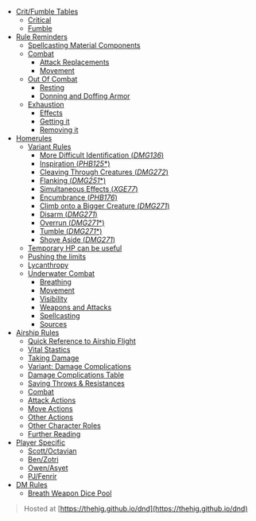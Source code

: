 <head>
<script src="{{ base.url | prepend: site.url }}/web/install-sw.js"></script>
</head>
<body>

- [Crit/Fumble Tables](./CRITFUMBLE.md)
  - [Critical](./CRITFUMBLE.md#critical-hit-table-natural-20-only)
  - [Fumble](./CRITFUMBLE.md#fumble-table-natural-1-only)
- [Rule Reminders](./RULE-REMINDERS.md)
  - [Spellcasting Material Components](./RULE-REMINDERS.md#spellcasting-material-components)
  - [Combat](./RULE-REMINDERS.md#combat)
    - [Attack Replacements](./RULE-REMINDERS.md#attack-replacements)
    - [Movement](./RULE-REMINDERS.md#movement)
  - [Out Of Combat](./RULE-REMINDERS.md#out-of-combat)
    - [Resting](./RULE-REMINDERS.md#resting)
    - [Donning and Doffing Armor](./RULE-REMINDERS.md#donning-and-doffing-armor)
  - [Exhaustion](./RULE-REMINDERS.md#exhaustion)
    - [Effects](./RULE-REMINDERS.md#effects)
    - [Getting it](./RULE-REMINDERS.md#getting-it)
    - [Removing it](./RULE-REMINDERS.md#removing-it)
- [Homerules](./HOMERULES.md)
  - [Variant Rules](./HOMERULES.md#variant-rules)
    - [More Difficult Identification (_DMG136_)](./HOMERULES.md#more-difficult-identification-dmg136)
    - [Inspiration (_PHB125_\*)](./HOMERULES.md#inspiration-phb125)
    - [Cleaving Through Creatures (_DMG272_)](./HOMERULES.md#cleaving-through-creatures-dmg272)
    - [Flanking (_DMG251_\*)](./HOMERULES.md#flanking-dmg251)
    - [Simultaneous Effects (_XGE77_)](./HOMERULES.md#simultaneous-effects-xge77)
    - [Encumbrance (_PHB176_)](./HOMERULES.md#encumbrance-phb176)
    - [Climb onto a Bigger Creature (_DMG271_)](./HOMERULES.md#climb-onto-a-bigger-creature-dmg271)
    - [Disarm (_DMG271_)](./HOMERULES.md#disarm-dmg271)
    - [Overrun (_DMG271_\*)](./HOMERULES.md#overrun-dmg271)
    - [Tumble (_DMG271_\*)](./HOMERULES.md#tumble-dmg271)
    - [Shove Aside (_DMG271_)](./HOMERULES.md#shove-aside-dmg271)
  - [Temporary HP can be useful](./HOMERULES.md#temporary-hp-can-be-useful)
  - [Pushing the limits](./HOMERULES.md#pushing-the-limits)
  - [Lycanthropy](./HOMERULES.md#lycanthropy)
  - [Underwater Combat](./HOMERULES.md#underwater-combat)
    - [Breathing](./HOMERULES.md#breathing)
    - [Movement](./HOMERULES.md#movement)
    - [Visibility](./HOMERULES.md#visibility)
    - [Weapons and Attacks](./HOMERULES.md#weapons-and-attacks)
    - [Spellcasting](./HOMERULES.md#spellcasting)
    - [Sources](./HOMERULES.md#sources)
- [Airship Rules](./AIRSHIP.md)
  - [Quick Reference to Airship Flight](./AIRSHIP.md#quick-reference-to-airship-flight)
  - [Vital Stastics](./AIRSHIP.md#vital-stastics)
  - [Taking Damage](./AIRSHIP.md#taking-damage)
  - [Variant: Damage Complications](./AIRSHIP.md#variant-damage-complications)
  - [Damage Complications Table](./AIRSHIP.md#damage-complications-table)
  - [Saving Throws & Resistances](./AIRSHIP.md#saving-throws-resistances)
  - [Combat](./AIRSHIP.md#combat)
  - [Attack Actions](./AIRSHIP.md#attack-actions)
  - [Move Actions](./AIRSHIP.md#move-actions)
  - [Other Actions](./AIRSHIP.md#other-actions)
  - [Other Character Roles](./AIRSHIP.md#other-character-roles)
  - [Further Reading](./AIRSHIP.md#further-reading)
- [Player Specific](./PLAYER-SPECIFIC.md)
  - [Scott/Octavian](./PLAYER-SPECIFIC.md#scott--octavian-wizard-necromancer)
  - [Ben/Zotri](./PLAYER-SPECIFIC.md#ben--zotri-wizard-necromancer)
  - [Owen/Asyet](./PLAYER-SPECIFIC.md#owen--asyet-druid-moon)
  - [PJ/Fenrir](./PLAYER-SPECIFIC.md#pj--fenrir-ranger-monster-slayer)
- [DM Rules](./DM-RULES.md)
  - [Breath Weapon Dice Pool](./DM-RULES.md#breath-weapon-dice-pool)

> Hosted at [https://thehig.github.io/dnd](https://thehig.github.io/dnd)

</body>
